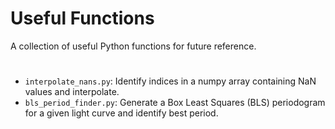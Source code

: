 # Useful Functions
A collection of useful Python functions for future reference.

#
* `interpolate_nans.py`: Identify indices in a numpy array containing NaN values and interpolate.
* `bls_period_finder.py`: Generate a Box Least Squares (BLS) periodogram for a given light curve and identify best period.
